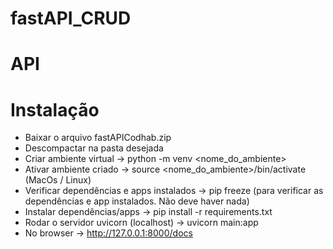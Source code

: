 # fastAPI_CRUD

# API

# Instalação

- Baixar o arquivo fastAPICodhab.zip
- Descompactar na pasta desejada
- Criar ambiente virtual -> 
  python -m venv <nome_do_ambiente>
- Ativar ambiente criado ->
  source <nome_do_ambiente>/bin/activate (MacOs / Linux) 
- Verificar dependências e apps instalados -> 
  pip freeze (para verificar as dependências e app instalados. Não deve haver nada) 
- Instalar dependências/apps ->
  pip install -r requirements.txt 
- Rodar o servidor uvicorn (localhost) ->
  uvicorn main:app 
- No browser -> http://127.0.0.1:8000/docs
